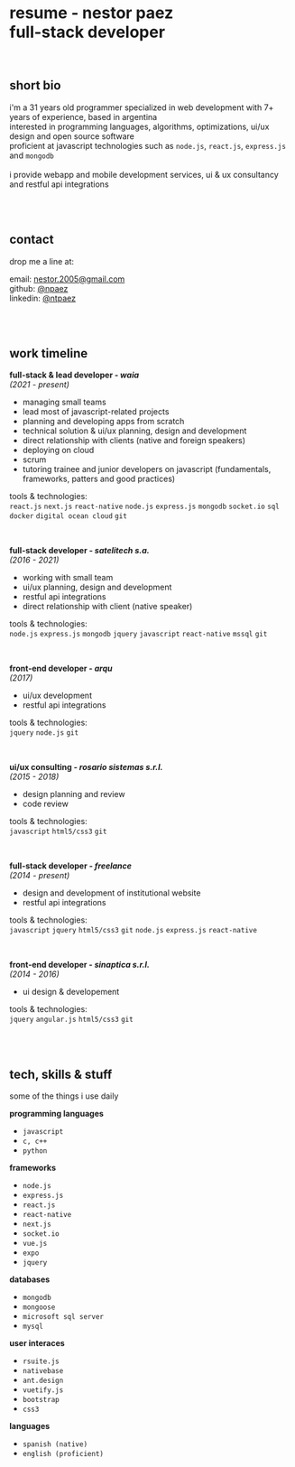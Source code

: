 # resume - nestor paez<br>full-stack developer
<br>

## short bio
i'm a 31 years old programmer specialized in web development with 7+ years of experience, based in argentina<br>
interested in programming languages, algorithms, optimizations, ui/ux design and open source software<br>
proficient at javascript technologies such as `node.js`, `react.js`, `express.js` and `mongodb`
<br><br>
i provide webapp and mobile development services, ui & ux consultancy and restful api integrations

<br><br>
## contact
drop me a line at:

email: nestor.2005@gmail.com
<br>github: [@npaez](https://github.com/npaez)
<br>linkedin: [@ntpaez](https://www.linkedin.com/in/nestorpaez/)

<br><br>
## work timeline
**full-stack & lead developer - *waia***<br>
*(2021 - present)*<br>
- managing small teams
- lead most of javascript-related projects
- planning and developing apps from scratch
- technical solution & ui/ux planning, design and development
- direct relationship with clients (native and foreign speakers)
- deploying on cloud
- scrum
- tutoring trainee and junior developers on javascript (fundamentals, frameworks, patters and good practices)

tools & technologies:<br>
`react.js` `next.js` `react-native` `node.js` `express.js` `mongodb` `socket.io` `sql` `docker` `digital ocean cloud` `git`

<br>

**full-stack developer - *satelitech s.a.***<br>
*(2016 - 2021)*<br>
- working with small team
- ui/ux planning, design and development
- restful api integrations
- direct relationship with client (native speaker)

tools & technologies:<br>
`node.js` `express.js` `mongodb` `jquery` `javascript` `react-native` `mssql` `git`

<br>

**front-end developer - *arqu***<br>
*(2017)*<br>
- ui/ux development
- restful api integrations

tools & technologies:<br>
`jquery` `node.js` `git`

<br>

**ui/ux consulting - *rosario sistemas s.r.l.***<br>
*(2015 - 2018)*<br>
- design planning and review
- code review

tools & technologies:<br>
`javascript` `html5/css3` `git`

<br>

**full-stack developer - *freelance***<br>
*(2014 - present)*<br>
- design and development of institutional website
- restful api integrations

tools & technologies:<br>
`javascript` `jquery` `html5/css3` `git` `node.js` `express.js` `react-native`

<br>

**front-end developer - *sinaptica s.r.l.***<br>
*(2014 - 2016)*<br>
- ui design & developement

tools & technologies:<br>
`jquery` `angular.js` `html5/css3` `git`
  

<br><br>
## tech, skills & stuff
some of the things i use daily

**programming languages**
- `javascript`
- `c, c++`
- `python`

**frameworks**
- `node.js`
- `express.js`
- `react.js`
- `react-native`
- `next.js`
- `socket.io`
- `vue.js`
- `expo`
- `jquery`

**databases**
- `mongodb`
- `mongoose`
- `microsoft sql server`
- `mysql`

**user interaces**
- `rsuite.js`
- `nativebase`
- `ant.design`
- `vuetify.js`
- `bootstrap`
- `css3`

**languages**
- `spanish (native)`
- `english (proficient)`
